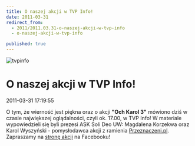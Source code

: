 ```yaml
---
title: O naszej akcji w TVP Info!
date: 2011-03-31
redirect_from: 
  - 2011/2011.03.31-o-naszej-akcji-w-tvp-info
  - o-naszej-akcji-w-tvp-info

published: true
---
```



![tvpinfo](images/stories/tvpinfo.jpg)

# O naszej akcji w TVP Info!

<time>2011-03-31 17:19:55</time>



O tym, że wierność jest piękna oraz o akcji **"Och Karol 3"** mówiono dziś w  czasie największej oglądalności, czyli ok. 17.00, w TVP Info! W  materiale wypowiedzieli się byli prezesi ASK Soli Deo UW: Magdalena  Korzekwa oraz Karol Wyszyński - pomysłodawca akcji z ramienia [Przeznaczeni.pl](http://przeznaczeni.pl/). Zapraszamy na [stronę akcji](http://www.facebook.com/wiernosc) na Facebooku!
 
 


<!--CONTENT FROM OLD SERVER (jos before 2013): 

O tym, że wierność jest piękna oraz o akcji **"Och Karol 3"** mówiono dziś w  czasie największej oglądalności, czyli ok. 17.00, w TVP Info! W  materiale wypowiedzieli się byli prezesi ASK Soli Deo UW: Magdalena  Korzekwa oraz Karol Wyszyński - pomysłodawca akcji z ramienia [Przeznaczeni.pl](http://przeznaczeni.pl/). Zapraszamy na [stronę akcji](http://www.facebook.com/wiernosc) na Facebooku!


 


 

-->

<!--{{json:{"created_date":"2011-03-31 17:19:55","publish_down":"0000-00-00 00:00:00","id":"116"}}}-->